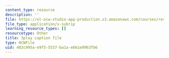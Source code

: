 ```yaml
---
content_type: resource
description: ''
file: https://ol-ocw-studio-app-production.s3.amazonaws.com/courses/res-8-007-cosmic-origin-of-the-chemical-elements-fall-2019/483c995ae9f55537ba1ae661e9963fb6_JM8vAGReKkc.vtt
file_type: application/x-subrip
learning_resource_types: []
resourcetype: Other
title: 3play caption file
type: OCWFile
uid: 483c995a-e9f5-5537-ba1a-e661e9963fb6
---
```

